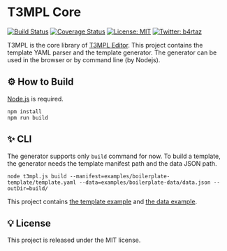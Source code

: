 # T3MPL Core

[![Build Status](https://travis-ci.org/b4rtaz/t3mpl-core.svg?branch=master)](https://travis-ci.org/b4rtaz/t3mpl-core) [![Coverage Status](https://coveralls.io/repos/github/b4rtaz/t3mpl-core/badge.svg?branch=master)](https://coveralls.io/github/b4rtaz/t3mpl-core?branch=master) [![License: MIT](https://img.shields.io/github/license/mashape/apistatus.svg)](/LICENSE) [![Twitter: b4rtaz](https://img.shields.io/twitter/follow/b4rtaz.svg?style=social)](https://twitter.com/b4rtaz)

T3MPL is the core library of [T3MPL Editor](https://github.com/b4rtaz/t3mpl-editor). This project contains the template YAML parser and the template generator. The generator can be used in the browser or by command line (by Nodejs).

## ⚙️ How to Build

[Node.js](https://nodejs.org/en/) is required.

```
npm install
npm run build
```

## ✨ CLI

The generator supports only `build` command for now. To build a template, the generator needs the template manifest path and the data JSON path.

```node t3mpl.js build --manifest=examples/boilerplate-template/template.yaml --data=examples/boilerplate-data/data.json --outDir=build/```

This project contains [the template example](examples/boilerplate-template) and [the data example](examples/boilerplate-data).

## 💡 License

This project is released under the MIT license.
